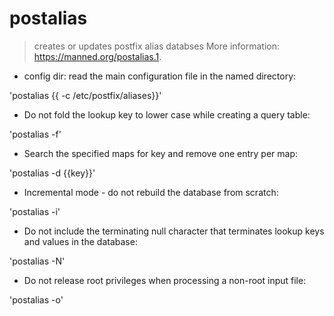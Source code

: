 # postalias

> creates or updates postfix alias databses
> More information: <https://manned.org/postalias.1>.

- config dir: read the main configuration file in the named directory:

'postalias {{ -c /etc/postfix/aliases}}'

- Do not fold the lookup key to lower case while creating a query table:

'postalias -f'

- Search the specified maps for key and remove one entry per map:

'postalias -d {{key}}'

- Incremental mode - do not rebuild the database from scratch:

'postalias -i'

- Do not include the terminating null character that terminates lookup keys and values in the database:

'postalias -N'

- Do not release root privileges when processing a non-root input file:

'postalias -o'